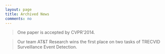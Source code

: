 ```yaml
---
layout: page
title: Archived News
comments: no
---
```


> One paper is accepted by CVPR'2014.

> Our team AT&T Research wins the first place on two tasks of TRECVID Surveillance Event Detection. 
